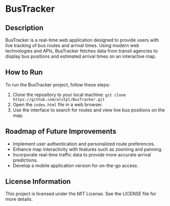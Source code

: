 # BusTracker

## Description

BusTracker is a real-time web application designed to provide users with live tracking of bus routes and arrival times. Using modern web technologies and APIs, BusTracker fetches data from transit agencies to display bus positions and estimated arrival times on an interactive map.

## How to Run

To run the BusTracker project, follow these steps:
1. Clone the repository to your local machine: `git clone https://github.com/alxtpl/BusTracker.git`
2. Open the `index.html` file in a web browser.
3. Use the interface to search for routes and view live bus positions on the map.

## Roadmap of Future Improvements

- Implement user authentication and personalized route preferences.
- Enhance map interactivity with features such as zooming and panning.
- Incorporate real-time traffic data to provide more accurate arrival predictions.
- Develop a mobile application version for on-the-go access.

## License Information

This project is licensed under the MIT License.  See the LICENSE file for more details.
